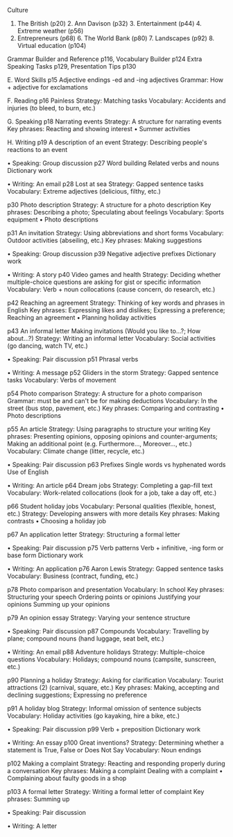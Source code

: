 Culture
1. The British (p20)   2. Ann Davison (p32)   3. Entertainment (p44)   4. Extreme weather (p56)
5. Entrepreneurs (p68)   6. The World Bank (p80)   7. Landscapes (p92)   8. Virtual education (p104)

Grammar Builder and Reference p116, Vocabulary Builder p124
Extra Speaking Tasks p129, Presentation Tips p130

E. Word Skills
p15 Adjective endings
-ed and -ing adjectives
Grammar: How + adjective
for exclamations

F. Reading
p16 Painless
Strategy: Matching tasks
Vocabulary: Accidents and injuries (to bleed, to burn, etc.)

G. Speaking
p18 Narrating events
Strategy: A structure for narrating events
Key phrases: Reacting and showing interest
• Summer activities

H. Writing
p19 A description of an event
Strategy: Describing people's reactions to an event

• Speaking: Group discussion
p27 Word building
Related verbs and nouns
Dictionary work

• Writing: An email
p28 Lost at sea
Strategy: Gapped sentence tasks
Vocabulary: Extreme adjectives (delicious, filthy, etc.)

p30 Photo description
Strategy: A structure for a photo description
Key phrases: Describing a photo; Speculating about feelings
Vocabulary: Sports equipment
• Photo descriptions

p31 An invitation
Strategy: Using abbreviations and short forms
Vocabulary: Outdoor activities (abseiling, etc.)
Key phrases: Making suggestions

• Speaking: Group discussion
p39 Negative adjective
prefixes
Dictionary work

• Writing: A story
p40 Video games and health
Strategy: Deciding whether multiple-choice questions are asking for gist or specific information
Vocabulary: Verb + noun collocations (cause concern, do research, etc.)

p42 Reaching an agreement
Strategy: Thinking of key words and phrases in English
Key phrases: Expressing likes and dislikes; Expressing a preference; Reaching an agreement
• Planning holiday activities

p43 An informal letter
Making invitations (Would you like to...?; How about...?)
Strategy: Writing an informal letter
Vocabulary: Social activities (go dancing, watch TV, etc.)

• Speaking: Pair discussion
p51 Phrasal verbs

• Writing: A message
p52 Gliders in the storm
Strategy: Gapped sentence tasks
Vocabulary: Verbs of movement

p54 Photo comparison
Strategy: A structure for a photo comparison
Grammar: must be and can't be for making deductions
Vocabulary: In the street (bus stop, pavement, etc.)
Key phrases: Comparing and contrasting
• Photo descriptions

p55 An article
Strategy: Using paragraphs to structure your writing
Key phrases: Presenting opinions, opposing opinions and counter-arguments; Making an additional point (e.g. Furthermore..., Moreover..., etc.)
Vocabulary: Climate change (litter, recycle, etc.)

• Speaking: Pair discussion
p63 Prefixes
Single words vs hyphenated words
Use of English

• Writing: An article
p64 Dream jobs
Strategy: Completing a gap-fill text
Vocabulary: Work-related collocations (look for a job, take a day off, etc.)

p66 Student holiday jobs
Vocabulary: Personal qualities (flexible, honest, etc.)
Strategy: Developing answers with more details
Key phrases: Making contrasts
• Choosing a holiday job

p67 An application letter
Strategy: Structuring a formal letter

• Speaking: Pair discussion
p75 Verb patterns
Verb + infinitive, -ing form or base form
Dictionary work

• Writing: An application
p76 Aaron Lewis
Strategy: Gapped sentence tasks
Vocabulary: Business (contract, funding, etc.)

p78 Photo comparison and presentation
Vocabulary: In school
Key phrases: Structuring your speech
Ordering points or opinions
Justifying your opinions
Summing up your opinions

p79 An opinion essay
Strategy: Varying your sentence structure

• Speaking: Pair discussion
p87 Compounds
Vocabulary: Travelling by plane; compound nouns (hand luggage, seat belt, etc.)

• Writing: An email
p88 Adventure holidays
Strategy: Multiple-choice questions
Vocabulary: Holidays; compound nouns (campsite, sunscreen, etc.)

p90 Planning a holiday
Strategy: Asking for clarification
Vocabulary: Tourist attractions (2) (carnival, square, etc.)
Key phrases: Making, accepting and declining suggestions; Expressing no preference

p91 A holiday blog
Strategy: Informal omission of sentence subjects
Vocabulary: Holiday activities (go kayaking, hire a bike, etc.)

• Speaking: Pair discussion
p99 Verb + preposition
Dictionary work

• Writing: An essay
p100 Great inventions?
Strategy: Determining whether a statement is True, False or Does Not Say
Vocabulary: Noun endings

p102 Making a complaint
Strategy: Reacting and responding properly during a conversation
Key phrases: Making a complaint
Dealing with a complaint
• Complaining about faulty goods in a shop

p103 A formal letter
Strategy: Writing a formal letter of complaint
Key phrases: Summing up

• Speaking: Pair discussion

• Writing: A letter